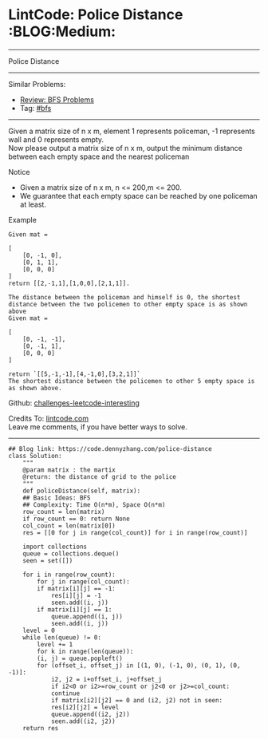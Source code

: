 
# LintCode: Police Distance     :BLOG:Medium:

---

Police Distance  

---

Similar Problems:  

-   [Review: BFS Problems](https://code.dennyzhang.com/review-bfs)
-   Tag: [#bfs](https://code.dennyzhang.com/tag/bfs)

---

Given a matrix size of n x m, element 1 represents policeman, -1 represents wall and 0 represents empty.  
Now please output a matrix size of n x m, output the minimum distance between each empty space and the nearest policeman  

Notice  

-   Given a matrix size of n x m, n <= 200,m <= 200.
-   We guarantee that each empty space can be reached by one policeman at least.

Example  

    Given mat =
    
    [
        [0, -1, 0],
        [0, 1, 1],
        [0, 0, 0]
    ]
    return [[2,-1,1],[1,0,0],[2,1,1]].

    The distance between the policeman and himself is 0, the shortest distance between the two policemen to other empty space is as shown above
    Given mat =
    
    [
        [0, -1, -1],
        [0, -1, 1],
        [0, 0, 0]
    ]
    
    return `[[5,-1,-1],[4,-1,0],[3,2,1]]`
    The shortest distance between the policemen to other 5 empty space is as shown above.

Github: [challenges-leetcode-interesting](https://github.com/DennyZhang/challenges-leetcode-interesting/tree/master/problems/police-distance)  

Credits To: [lintcode.com](http://www.lintcode.com/en/problem/police-distance/)  
Leave me comments, if you have better ways to solve.  

---

    ## Blog link: https://code.dennyzhang.com/police-distance
    class Solution:
        """
        @param matrix : the martix
        @return: the distance of grid to the police
        """
        def policeDistance(self, matrix):
    	## Basic Ideas: BFS
    	## Complexity: Time O(n*m), Space O(n*m)
    	row_count = len(matrix)
    	if row_count == 0: return None
    	col_count = len(matrix[0])
    	res = [[0 for j in range(col_count)] for i in range(row_count)]
    
    	import collections
    	queue = collections.deque()
    	seen = set([])
    
    	for i in range(row_count):
    	    for j in range(col_count):
    		if matrix[i][j] == -1:
    		    res[i][j] = -1
    		    seen.add((i, j))
    		if matrix[i][j] == 1:
    		    queue.append((i, j))
    		    seen.add((i, j))
    	level = 0
    	while len(queue) != 0:
    	    level += 1
    	    for k in range(len(queue)):
    		(i, j) = queue.popleft()
    		for (offset_i, offset_j) in [(1, 0), (-1, 0), (0, 1), (0, -1)]:
    		    i2, j2 = i+offset_i, j+offset_j
    		    if i2<0 or i2>=row_count or j2<0 or j2>=col_count:
    			continue
    		    if matrix[i2][j2] == 0 and (i2, j2) not in seen:
    			res[i2][j2] = level
    			queue.append((i2, j2))
    			seen.add((i2, j2))
    	return res

